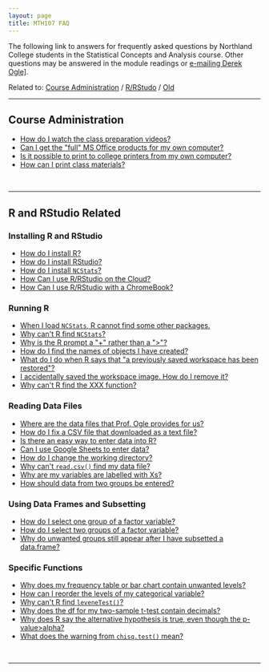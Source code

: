 ```yaml
---
layout: page
title: MTH107 FAQ
---
```


<div class="alert alert-success">
The following link to answers for frequently asked questions by Northland College students in the Statistical Concepts and Analysis course. Other questions may be answered in the module readings or <a href="mailto:dogle@northland.edu">e-mailing Derek Ogle]</a>.
</div>

Related to: [Course Administration](#course-administration) / [R/RStudo](#r-and-rstudio-related) / [Old](#old)

----

## Course Administration
* [How do I watch the class preparation videos?](FAQs/videos)
* [Can I get the "full" MS Office products for my own computer?](FAQs/getMSOffice)
* [Is it possible to print to college printers from my own computer?](FAQs/printOwnComputer)
* [How can I print class materials?](FAQs/PrintResources)

&nbsp;

----

## R and RStudio Related
### Installing R and RStudio
* [How do I install R?](FAQs/installR.html)
* [How do I install RStudio?](FAQs/installRStudio.html)
* [How do I install `NCStats`?](FAQs/install-NCStats.html)
* [How Can I use R/RStudio on the Cloud?](FAQs/RStudioCloud.html)
* [How Can I use R/RStudio with a ChromeBook?](FAQs/ChromeBook.html)

### Running R
* [When I load `NCStats`, R cannot find some other packages.](FAQs/install-other-packages.html)
* [Why can't R find `NCStats`?](FAQs/cant-find-NCStats.html)
* [Why is the R prompt a "+" rather than a ">"?](FAQs/plus-prompt.html)
* [How do I find the names of objects I have created?](FAQs/object-names.html)
* [What do I do when R says that "a previously saved workspace has been restored"?](FAQs/saved-workspace.html)
* [I accidentally saved the workspace image. How do I remove it?](FAQs/removing-saved-workspace.html)
* [Why can't R find the XXX function?](FAQs/cant-find-function.html)

### Reading Data Files
* [Where are the data files that Prof. Ogle provides for us?](FAQs/where-data)
* [How do I fix a CSV file that downloaded as a text file?](FAQs/fix-CSV-download)
* [Is there an easy way to enter data into R?](FAQs/enter-data.html)
* [Can I use Google Sheets to enter data?](FAQs/enter-data-google-sheets.html)
* [How do I change the working directory?](FAQs/changing-working-directory.html)
* [Why can't `read.csv()` find my data file?](FAQs/cant-find-file.html)
* [Why are my variables are labelled with Xs?](FAQs/variable-called-V1.html)
* [How should data from two groups be entered?](FAQs/stacked-data.html)

### Using Data Frames and Subsetting
* [How do I select one group of a factor variable?](FAQs/subset-1group.html)
* [How do I select two groups of a factor variable?](FAQs/subset-2groups.html)
* [Why do unwanted groups still appear after I have subsetted a data.frame?](FAQs/unwanted-groups.html)

### Specific Functions
* [Why does my frequency table or bar chart contain unwanted levels?](FAQs/freqtable-levels-problem.html)
* [How can I reorder the levels of my categorical variable?](FAQs/reorder-levels.html)
* [Why can't R find `leveneTest()`?](FAQs/cant-find-Levenes.html)
* [Why does the df for my two-sample t-test contain decimals?](FAQs/t2test-df-decimals.html)
* [Why does R say the alternative hypothesis is true, even though the p-value>alpha?](FAQs/alt-hyp-misinterp.html)
* [What does the warning from `chisq.test()` mean?](FAQs/chisq-warning.html)

&nbsp;

----

<!----
## Old
* [What's up with "module preparation quizzes"?](FAQs/mod-prep-quiz)
* [How do I "turn-in" my "module assignments"?](FAQs/turnin-assignment)
* [How can I compile a more succinct report of my R script?](FAQs/compileScript)
* [How do I make Word single space my document?](FAQs/Word_SingleSpace)
* [How do I easily make my tabular results from R line-up in MSWord?](FAQs/Word_RLineup)
* [How do I make Greek symbols in MSWord?](FAQs/Word_GreekLetters)
* [How should my homework assignments be formatted?](hwformat)
---->
